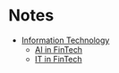 # Notes
- [Information Technology](it.md)
  - [AI in FinTech](ai-in-fin-tech.md)
  - [IT in FinTech](it-in-fin-tech.md)
  
